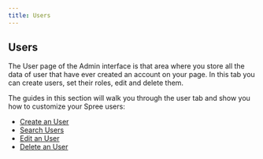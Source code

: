 ```yaml
---
title: Users
---
```


## Users

The User page of the Admin interface is that area where you store all the data of user that have ever created an account on your page. In this tab you can create users, set their roles, edit and delete them.

The guides in this section will walk you through the user tab and show you how to customize your Spree users:

* [Create an User](creating_users)
* [Search Users](searching_users)
* [Edit an User](editing_users)
* [Delete an User](deleting_users)
